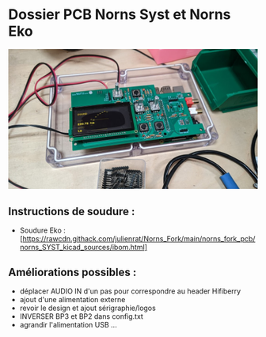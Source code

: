 # Dossier PCB Norns Syst et Norns Eko
![Norns Syst](https://raw.githubusercontent.com/julienrat/Norns_Fork/main/norns_fork_pcb/images/PXL_20220614_091715194.jpg)


## Instructions de soudure :

* Soudure Eko : [https://rawcdn.githack.com/julienrat/Norns_Fork/main/norns_fork_pcb/norns_SYST_kicad_sources/ibom.html]

## Améliorations possibles :

* déplacer AUDIO IN d'un pas pour correspondre au header Hifiberry
* ajout d'une alimentation externe
* revoir le design et ajout sérigraphie/logos
* INVERSER BP3 et BP2 dans config.txt
* agrandir l'alimentation USB ...
